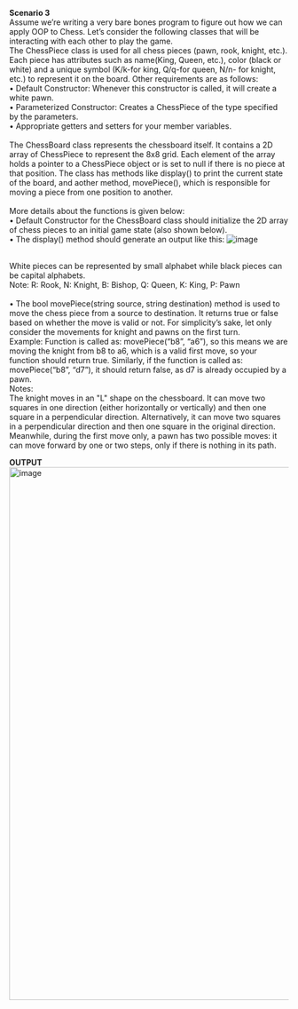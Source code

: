 **Scenario 3**<br>
Assume we’re writing a very bare bones program to figure out how we can apply OOP to Chess. Let’s
consider the following classes that will be interacting with each other to play the game.<br>
The ChessPiece class is used for all chess pieces (pawn, rook, knight, etc.). Each piece has attributes such as name(King, Queen, etc.), color (black or white) and a unique symbol (K/k-for king, Q/q-for queen, N/n-
for knight, etc.) to represent it on the board. Other requirements are as follows:<br>
• Default Constructor: Whenever this constructor is called, it will create a white pawn.<br>
• Parameterized Constructor: Creates a ChessPiece of the type specified by the parameters.<br>
• Appropriate getters and setters for your member variables.<br><br>
The ChessBoard class represents the chessboard itself. It contains a 2D array of ChessPiece to represent
the 8x8 grid. Each element of the array holds a pointer to a ChessPiece object or is set to null if there is no
piece at that position. The class has methods like display() to print the current state of the board, and aother
method, movePiece(), which is responsible for moving a piece from one position to another.<br><br>
More details about the functions is given below:<br>
• Default Constructor for the ChessBoard class should initialize the 2D array of chess pieces to an initial
game state (also shown below).<br>
• The display() method should generate an output like this:
![image](https://github.com/arwa007/OOPSpring24/assets/142319755/0541175e-6741-47c7-a02e-81be34dd94c4)

<br>
White pieces can be represented by small alphabet while black pieces can be capital alphabets.<br>
Note: R: Rook, N: Knight, B: Bishop, Q: Queen, K: King, P: Pawn<br><br>
• The bool movePiece(string source, string destination) method is used to move the chess piece from
a source to destination. It returns true or false based on whether the move is valid or not. For simplicity’s
sake, let only consider the movements for knight and pawns on the first turn.<br>
Example: Function is called as: movePiece(“b8”, “a6”), so this means we are moving the knight from
b8 to a6, which is a valid first move, so your function should return true. Similarly, if the function is
called as: movePiece(“b8”, “d7”), it should return false, as d7 is already occupied by a pawn.<br>
Notes:<br>
The knight moves in an "L" shape on the chessboard. It can move two squares in one direction (either
horizontally or vertically) and then one square in a perpendicular direction. Alternatively, it can move two
squares in a perpendicular direction and then one square in the original direction.<br>
Meanwhile, during the first move only, a pawn has two possible moves: it can move forward by one or two
steps, only if there is nothing in its path.

**OUTPUT**
<img width="960" alt="image" src="https://github.com/arwa007/OOPSpring24/assets/142319755/97cc330f-c900-48bd-a30a-cbf048f61ff4">



